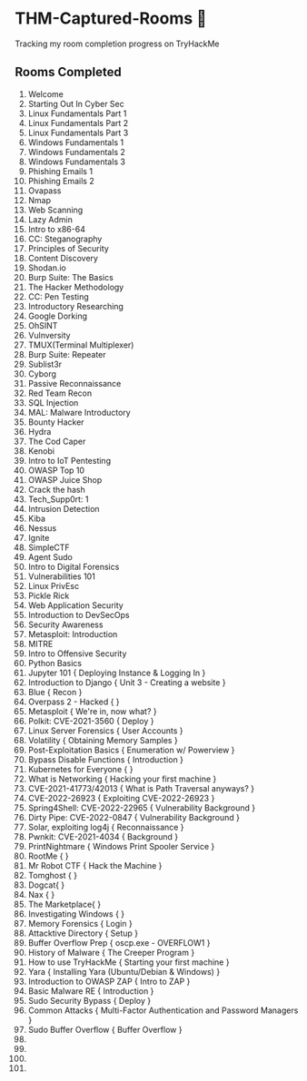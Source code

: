 # THM-Captured-Rooms 🚩
Tracking my room completion progress on TryHackMe 


## Rooms Completed 

1. Welcome
2. Starting Out In Cyber Sec
3. Linux Fundamentals Part 1 
4. Linux Fundamentals Part 2
5. Linux Fundamentals Part 3
6. Windows Fundamentals 1
7. Windows Fundamentals 2
8. Windows Fundamentals 3
9. Phishing Emails 1
10. Phishing Emails 2
11. Ovapass
12. Nmap
13. Web Scanning
14. Lazy Admin
15. Intro to x86-64
16. CC: Steganography
17. Principles of Security
18. Content Discovery
19. Shodan.io
20. Burp Suite: The Basics
21. The Hacker Methodology
22. CC: Pen Testing
23. Introductory Researching
24. Google Dorking
25. OhSINT
26. Vulnversity
27. TMUX(Terminal Multiplexer)
28. Burp Suite: Repeater
29. Sublist3r
30. Cyborg
31. Passive Reconnaissance
32. Red Team Recon
33. SQL Injection
34. MAL: Malware Introductory
35. Bounty Hacker
36. Hydra
37. The Cod Caper
38. Kenobi
39. Intro to IoT Pentesting
40. OWASP Top 10
41. OWASP Juice Shop
42. Crack the hash
43. Tech_Supp0rt: 1
44. Intrusion Detection
45. Kiba
46. Nessus
47. Ignite 
48. SimpleCTF
49. Agent Sudo
50. Intro to Digital Forensics
51. Vulnerabilities 101
52. Linux PrivEsc
53. Pickle Rick 
54. Web Application Security
55. Introduction to DevSecOps
56. Security Awareness 
57. Metasploit: Introduction
58. MITRE
59. Intro to Offensive Security
60. Python Basics
61. Jupyter 101 { Deploying Instance & Logging In }
62. Introduction to Django { Unit 3 - Creating a website }
63. Blue { Recon }
64. Overpass 2 - Hacked {  }
65. Metasploit { We're in, now what? }
66. Polkit: CVE-2021-3560 { Deploy }
67. Linux Server Forensics { User Accounts }
68. Volatility { Obtaining Memory Samples }
69. Post-Exploitation Basics { Enumeration w/ Powerview }
70. Bypass Disable Functions { Introduction }
71. Kubernetes for Everyone { }
72. What is Networking { Hacking your first machine }
73. CVE-2021-41773/42013 { What is Path Traversal anyways? }
74. CVE-2022-26923 { Exploiting CVE-2022-26923 }
75. Spring4Shell: CVE-2022-22965 { Vulnerability Background }
76. Dirty Pipe: CVE-2022-0847 { Vulnerability Background }
77. Solar, exploiting log4j { Reconnaissance }
78. Pwnkit: CVE-2021-4034 { Background }
79. PrintNightmare { Windows Print Spooler Service }
80. RootMe {  }
81. Mr Robot CTF { Hack the Machine }
82. Tomghost {  }
83. Dogcat{  }
84. Nax {  }
85. The Marketplace{  }
86. Investigating Windows {  }
87. Memory Forensics { Login }
88. Attacktive Directory { Setup }
89. Buffer Overflow Prep { oscp.exe - OVERFLOW1 }
90. History of Malware { The Creeper Program }
91. How to use TryHackMe { Starting your first machine }
92. Yara {  Installing Yara (Ubuntu/Debian & Windows) }
93. Introduction to OWASP ZAP { Intro to ZAP }
94. Basic Malware RE { Introduction }
95. Sudo Security Bypass { Deploy }
96. Common Attacks { Multi-Factor Authentication and Password Managers }
97. Sudo Buffer Overflow { Buffer Overflow }
98. 
99. 
100. 
101. 
 


